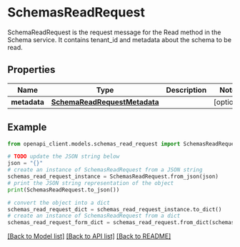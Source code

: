 # SchemasReadRequest

SchemaReadRequest is the request message for the Read method in the Schema service. It contains tenant_id and metadata about the schema to be read.

## Properties

Name | Type | Description | Notes
------------ | ------------- | ------------- | -------------
**metadata** | [**SchemaReadRequestMetadata**](SchemaReadRequestMetadata.md) |  | [optional] 

## Example

```python
from openapi_client.models.schemas_read_request import SchemasReadRequest

# TODO update the JSON string below
json = "{}"
# create an instance of SchemasReadRequest from a JSON string
schemas_read_request_instance = SchemasReadRequest.from_json(json)
# print the JSON string representation of the object
print(SchemasReadRequest.to_json())

# convert the object into a dict
schemas_read_request_dict = schemas_read_request_instance.to_dict()
# create an instance of SchemasReadRequest from a dict
schemas_read_request_form_dict = schemas_read_request.from_dict(schemas_read_request_dict)
```
[[Back to Model list]](../README.md#documentation-for-models) [[Back to API list]](../README.md#documentation-for-api-endpoints) [[Back to README]](../README.md)



